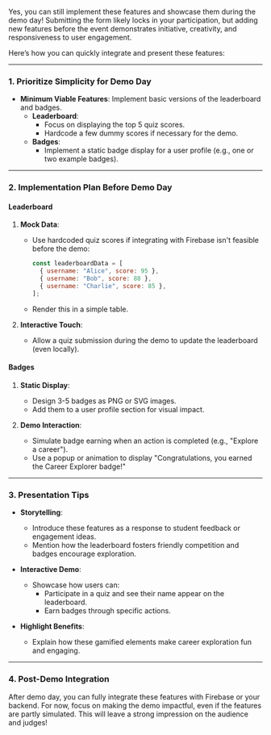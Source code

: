 Yes, you can still implement these features and showcase them during the demo day! Submitting the form likely locks in your participation, but adding new features before the event demonstrates initiative, creativity, and responsiveness to user engagement.

Here’s how you can quickly integrate and present these features:

---

### **1. Prioritize Simplicity for Demo Day**
- **Minimum Viable Features**: Implement basic versions of the leaderboard and badges.
  - **Leaderboard**: 
    - Focus on displaying the top 5 quiz scores.
    - Hardcode a few dummy scores if necessary for the demo.
  - **Badges**:
    - Implement a static badge display for a user profile (e.g., one or two example badges).

---

### **2. Implementation Plan Before Demo Day**
#### **Leaderboard**
1. **Mock Data**: 
   - Use hardcoded quiz scores if integrating with Firebase isn't feasible before the demo:
     ```javascript
     const leaderboardData = [
       { username: "Alice", score: 95 },
       { username: "Bob", score: 88 },
       { username: "Charlie", score: 85 },
     ];
     ```
   - Render this in a simple table.

2. **Interactive Touch**:
   - Allow a quiz submission during the demo to update the leaderboard (even locally).

#### **Badges**
1. **Static Display**:
   - Design 3-5 badges as PNG or SVG images.
   - Add them to a user profile section for visual impact.

2. **Demo Interaction**:
   - Simulate badge earning when an action is completed (e.g., "Explore a career").
   - Use a popup or animation to display "Congratulations, you earned the Career Explorer badge!"

---

### **3. Presentation Tips**
- **Storytelling**:
  - Introduce these features as a response to student feedback or engagement ideas.
  - Mention how the leaderboard fosters friendly competition and badges encourage exploration.

- **Interactive Demo**:
  - Showcase how users can:
    - Participate in a quiz and see their name appear on the leaderboard.
    - Earn badges through specific actions.

- **Highlight Benefits**:
  - Explain how these gamified elements make career exploration fun and engaging.

---

### **4. Post-Demo Integration**
After demo day, you can fully integrate these features with Firebase or your backend. For now, focus on making the demo impactful, even if the features are partly simulated. This will leave a strong impression on the audience and judges!